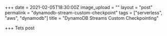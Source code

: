 +++
date = 2021-02-05T18:30:00Z
image_upload = ""
layout = "post"
permalink = "dynamodb-stream-custom-checkpoint"
tags = ["serverless", "aws", "dynamodb"]
title = "DynamoDB Streams Custom Checkpointing"

+++
Tets post